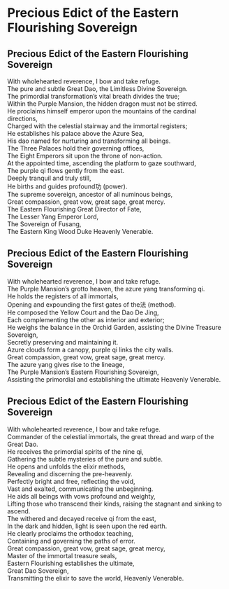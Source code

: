 # Precious Edict of the Eastern Flourishing Sovereign

## Precious Edict of the Eastern Flourishing Sovereign

With wholehearted reverence, I bow and take refuge.  
The pure and subtle Great Dao, the Limitless Divine Sovereign.  
The primordial transformation’s vital breath divides the true;  
Within the Purple Mansion, the hidden dragon must not be stirred.  
He proclaims himself emperor upon the mountains of the cardinal directions,  
Charged with the celestial stairway and the immortal registers;  
He establishes his palace above the Azure Sea,  
His dao named for nurturing and transforming all beings.  
The Three Palaces hold their governing offices,  
The Eight Emperors sit upon the throne of non-action.  
At the appointed time, ascending the platform to gaze southward,  
The purple qi flows gently from the east.  
Deeply tranquil and truly still,  
He births and guides profound功 (power).  
The supreme sovereign, ancestor of all numinous beings,  
Great compassion, great vow, great sage, great mercy.  
The Eastern Flourishing Great Director of Fate,  
The Lesser Yang Emperor Lord,  
The Sovereign of Fusang,  
The Eastern King Wood Duke Heavenly Venerable.

## Precious Edict of the Eastern Flourishing Sovereign

With wholehearted reverence, I bow and take refuge.  
The Purple Mansion’s grotto heaven, the azure yang transforming qi.  
He holds the registers of all immortals,  
Opening and expounding the first gates of the法 (method).  
He composed the Yellow Court and the Dao De Jing,  
Each complementing the other as interior and exterior;  
He weighs the balance in the Orchid Garden, assisting the Divine Treasure Sovereign,  
Secretly preserving and maintaining it.  
Azure clouds form a canopy, purple qi links the city walls.  
Great compassion, great vow, great sage, great mercy.  
The azure yang gives rise to the lineage,  
The Purple Mansion’s Eastern Flourishing Sovereign,  
Assisting the primordial and establishing the ultimate Heavenly Venerable.

## Precious Edict of the Eastern Flourishing Sovereign

With wholehearted reverence, I bow and take refuge.  
Commander of the celestial immortals, the great thread and warp of the Great Dao.  
He receives the primordial spirits of the nine qi,  
Gathering the subtle mysteries of the pure and subtle.  
He opens and unfolds the elixir methods,  
Revealing and discerning the pre-heavenly.  
Perfectly bright and free, reflecting the void,  
Vast and exalted, communicating the unbeginning.  
He aids all beings with vows profound and weighty,  
Lifting those who transcend their kinds, raising the stagnant and sinking to ascend.  
The withered and decayed receive qi from the east,  
In the dark and hidden, light is seen upon the red earth.  
He clearly proclaims the orthodox teaching,  
Containing and governing the paths of error.  
Great compassion, great vow, great sage, great mercy,  
Master of the immortal treasure seals,  
Eastern Flourishing establishes the ultimate,  
Great Dao Sovereign,  
Transmitting the elixir to save the world, Heavenly Venerable.
